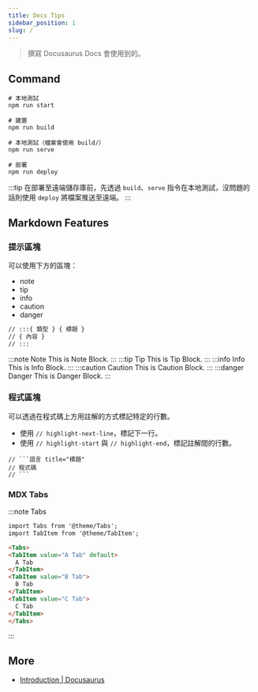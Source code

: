 ```yaml
---
title: Docs Tips
sidebar_position: 1
slug: /
---
```


> 撰寫 Docusaurus Docs 會使用到的。

## Command

```shell
# 本地測試
npm run start 

# 建置
npm run build 

# 本地測試（檔案會使用 build/）
npm run serve 

# 部署
npm run deploy
```

:::tip
在部署至遠端儲存庫前，先透過 `build`、`serve` 指令在本地測試，沒問題的話則使用 `deploy` 將檔案推送至遠端。
:::

## Markdown Features

### 提示區塊

可以使用下方的區塊：

- note
- tip
- info
- caution
- danger

```markdown
// :::{ 類型 } { 標題 }
// { 內容 }
// :::
```

:::note Note
This is Note Block.
:::
:::tip Tip
This is Tip Block.
:::
:::info Info
This is Info Block.
:::
:::caution Caution
This is Caution Block.
:::
:::danger Danger
This is Danger Block.
:::

### 程式區塊

可以透過在程式碼上方用註解的方式標記特定的行數。

- 使用 `// highlight-next-line`，標記下一行。
- 使用 `// highlight-start` 與 `// highlight-end`，標記註解間的行數。

```text
// ```語言 title="標題"
// 程式碼
// ```
```

### MDX Tabs

:::note Tabs

  ```markdown title="mdx-code-block"
  import Tabs from '@theme/Tabs';
  import TabItem from '@theme/TabItem';

  <Tabs>
  <TabItem value="A Tab" default>
    A Tab
  </TabItem>
  <TabItem value="B Tab">
    B Tab
  </TabItem>
  <TabItem value="C Tab">
    C Tab
  </TabItem>
  </Tabs>
  ```

:::

## More

- [Introduction | Docusaurus](https://docusaurus.io/docs)
